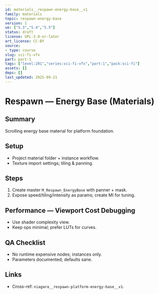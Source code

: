 ```yaml
---
id: materials__respawn-energy-base__v1
family: materials
topic: respawn-energy-base
version: 1
ue: ["5.3","5.4","5.5"]
status: draft
license: GPL-3.0-or-later
art_license: CC-BY
source:
- type: course
slug: sci-fi-vfx
part: part-1
tags: ["level:201","series:sci-fi-vfx","part:1","pack:sci-fi"]
assets: []
deps: []
last_updated: 2025-09-21
---
```



# Respawn — Energy Base (Materials)


## Summary
Scrolling energy base material for platform foundation.


## Setup
- Project material folder + instance workflow.
- Texture import settings; tiling & panning.


## Steps
1. Create master `M_Respawn_EnergyBase` with panner + mask.
2. Expose speed/tiling/intensity as params; create MI for tuning.


## Performance — Viewport Cost Debugging
- Use shader complexity view.
- Keep ops minimal; prefer LUTs for curves.


## QA Checklist
- No runtime expensive nodes; instances only.
- Parameters documented; defaults sane.


## Links
- Cross-ref: `niagara__respawn-platform-energy-base__v1`.